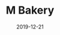 ---
title: "M Bakery"
show_title_on_cover: false
date: "2019-12-21"
version: 2
volume: 2019
issue: 6
category: "Wordpress Posts"
synopsis: ""
url: ""
modes: [
    {mode_name: "Original", call_at: [0, 1, 2, 3, 4, 5, 6, 7]}
]
---